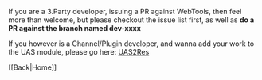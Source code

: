 If you are a 3.Party developer, issuing a PR against WebTools, then feel more than welcome, but please checkout the issue list first, as well as **do a PR against the branch named dev-xxxx**

If you however is a Channel/Plugin developer, and wanna add your work to the UAS module, please go here:
[UAS2Res](https://github.com/ukdtom/UAS2Res/wiki)

[[Back|Home]]